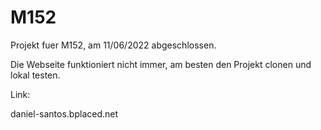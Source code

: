 # M152
Projekt fuer M152, am 11/06/2022 abgeschlossen.

Die Webseite funktioniert nicht immer, am besten den Projekt clonen und lokal testen.

Link:

daniel-santos.bplaced.net
